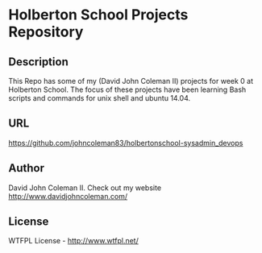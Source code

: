 # Holberton School Projects Repository

## Description

This Repo has some of my (David John Coleman II) projects for week 0 at Holberton School.
The focus of these projects have been learning Bash scripts and commands for unix shell and ubuntu 14.04.

## URL

https://github.com/johncoleman83/holbertonschool-sysadmin_devops

## Author

David John Coleman II.	Check out my website http://www.davidjohncoleman.com/

## License

WTFPL License - http://www.wtfpl.net/
